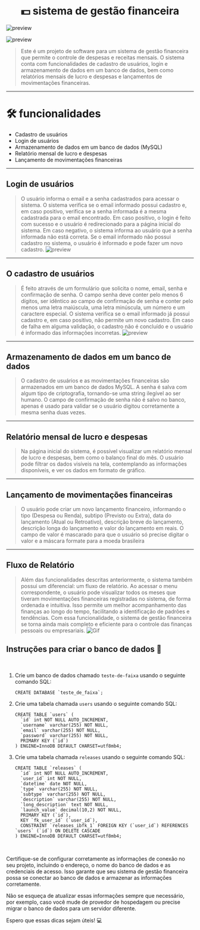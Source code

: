
<h1 align="center">
💵 sistema de gestão financeira
</h1>

![preview](assets/img/github_screenshots/main-empty.png)

![preview](assets/img/github_screenshots/main.png)

> Este é um projeto de software para um sistema de gestão financeira que permite o controle de despesas e receitas mensais. O sistema conta com funcionalidades de cadastro de usuários, login e armazenamento de dados em um banco de dados, bem como relatórios mensais de lucro e despesas e lançamentos de movimentações financeiras.

<hr>

<h1>🛠 funcionalidades</h1>

- Cadastro de usuários
- Login de usuários
- Armazenamento de dados em um banco de dados (MySQL)
- Relatório mensal de lucro e despesas
- Lançamento de movimentações financeiras

<hr>


## Login de usuários
> O usuário informa o email e a senha cadastrados para acessar o sistema. O sistema verifica se o email informado possui cadastro e, em caso positivo, verifica se a senha informada é a mesma cadastrada para o email encontrado. Em caso positivo, o login é feito com sucesso e o usuário é redirecionado para a página inicial do sistema. Em caso negativo, o sistema informa ao usuário que a senha informada não está correta. Se o email informado não possui cadastro no sistema, o usuário é informado e pode fazer um novo cadastro.
![preview](assets/img/github_screenshots/login.png)
<hr>

## O cadastro de usuários
> É feito através de um formulário que solicita o nome, email, senha e confirmação de senha. O campo senha deve conter pelo menos 6 dígitos, ser idêntico ao campo de confirmação de senha e conter pelo menos uma letra maiúscula, uma letra minúscula, um número e um caractere especial. O sistema verifica se o email informado já possui cadastro e, em caso positivo, não permite um novo cadastro. Em caso de falha em alguma validação, o cadastro não é concluído e o usuário é informado das informações incorretas.
![preview](assets/img/github_screenshots/sign.png)
<hr>


## Armazenamento de dados em um banco de dados
> O cadastro de usuários e as movimentações financeiras são armazenados em um banco de dados MySQL. A senha é salva com algum tipo de criptografia, tornando-se uma string ilegível ao ser humano. O campo de confirmação de senha não é salvo no banco, apenas é usado para validar se o usuário digitou corretamente a mesma senha duas vezes.

<hr>

## Relatório mensal de lucro e despesas
> Na página inicial do sistema, é possível visualizar um relatório mensal de lucro e despesas, bem como o balanço final do mês. O usuário pode filtrar os dados visíveis na tela, contemplando as informações disponíveis, e ver os dados em formato de gráfico.

<hr>

## Lançamento de movimentações financeiras
> O usuário pode criar um novo lançamento financeiro, informando o tipo (Despesa ou Renda), subtipo (Previsto ou Extra), data do lançamento (Atual ou Retroativo), descrição breve do lançamento, descrição longa do lançamento e valor do lançamento em reais. O campo de valor é mascarado para que o usuário só precise digitar o valor e a máscara formate para a moeda brasileira 

<hr>


## Fluxo de Relatório

> Além das funcionalidades descritas anteriormente, o sistema também possui um diferencial: um fluxo de relatório. Ao acessar o menu correspondente, o usuário pode visualizar todos os meses que tiveram movimentações financeiras registradas no sistema, de forma ordenada e intuitiva. Isso permite um melhor acompanhamento das finanças ao longo do tempo, facilitando a identificação de padrões e tendências. Com essa funcionalidade, o sistema de gestão financeira se torna ainda mais completo e eficiente para o controle das finanças pessoais ou empresariais.
![Gif](assets/img/github_screenshots/Untitled_%20Apr%2016%2C%202023%2012_57%20AM.gif)

## Instruções para criar o banco de dados 🏦

<br>

1. Crie um banco de dados chamado `teste-de-faixa` usando o seguinte comando SQL:

    ```
    CREATE DATABASE `teste_de_faixa`;
    ```

2. Crie uma tabela chamada `users` usando o seguinte comando SQL:

    ```
    CREATE TABLE `users` (
      `id` int NOT NULL AUTO_INCREMENT,
      `username` varchar(255) NOT NULL,
      `email` varchar(255) NOT NULL,
      `password` varchar(255) NOT NULL,
      PRIMARY KEY (`id`)
    ) ENGINE=InnoDB DEFAULT CHARSET=utf8mb4;
    ```

3. Crie uma tabela chamada `releases` usando o seguinte comando SQL:

    ```
    CREATE TABLE `releases` (
      `id` int NOT NULL AUTO_INCREMENT,
      `user_id` int NOT NULL,
      `datetime` date NOT NULL,
      `type` varchar(255) NOT NULL,
      `subtype` varchar(255) NOT NULL,
      `description` varchar(255) NOT NULL,
      `long_description` text NOT NULL,
      `launch_value` decimal(10,2) NOT NULL,
      PRIMARY KEY (`id`),
      KEY `fk_user_id` (`user_id`),
      CONSTRAINT `releases_ibfk_1` FOREIGN KEY (`user_id`) REFERENCES `users` (`id`) ON DELETE CASCADE
    ) ENGINE=InnoDB DEFAULT CHARSET=utf8mb4;

<br>

 Certifique-se de configurar corretamente as informações de conexão no seu projeto, incluindo o endereço, o nome do banco de dados e as credenciais de acesso. Isso garante que seu sistema de gestão financeira possa se conectar ao banco de dados e armazenar as informações corretamente.

Não se esqueça de atualizar essas informações sempre que necessário, por exemplo, caso você mude de provedor de hospedagem ou precise migrar o banco de dados para um servidor diferente.

Espero que essas dicas sejam úteis! 💻
